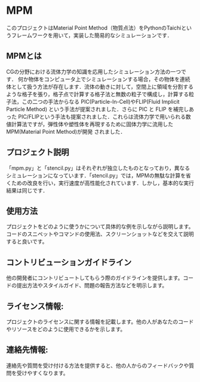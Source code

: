 # MPM
このプロジェクトはMaterial Point Method（物質点法）をPythonのTaichiというフレームワークを用いて，実装した簡易的なシミュレーションです．

## MPMとは
CGの分野における流体力学の知識を応用したシミュレーション方法の一つです．
何か物体をコンピュータ上でシミュレーションする場合，その物体を連続体として扱う方法が存在します．流体の動きに対して，空間上に領域を分割するような格子を張り，格子点で計算する格子法と無数の粒子で構成し，計算する粒子法，この二つの手法からなる PIC(Particle-In-Cell)やFLIP(Fluid Implicit Particle Method) という手法が提案されました．さらに PIC と FLIP を補完しあった PIC/FLIPという手法も提案されました．これらは流体力学で用いられる数値計算法ですが，弾性体や塑性体を再現するために固体力学に流用した MPM(Material Point Method)が開発
されました．

## プロジェクト説明
「mpm.py」と「stencil.py」はそれぞれが独立したものとなっており，異なるシミュレーションになっています．「stencil.py」では，MPMの無駄な計算を省くための改良を行い，実行速度が高性能化されています．しかし，基本的な実行結果は同じです．

## 使用方法
プロジェクトをどのように使うかについて具体的な例を示しながら説明します。コードのスニペットやコマンドの使用法、スクリーンショットなどを交えて説明すると良いです。

## コントリビューションガイドライン
他の開発者にコントリビュートしてもらう際のガイドラインを提供します。コードの提出方法やスタイルガイド、問題の報告方法などを明示します。

## ライセンス情報:
プロジェクトのライセンスに関する情報を記載します。他の人があなたのコードやリソースをどのように使用できるかを示します。

## 連絡先情報:
連絡先や質問を受け付ける方法を提供すると、他の人からのフィードバックや質問を受けやすくなります。

